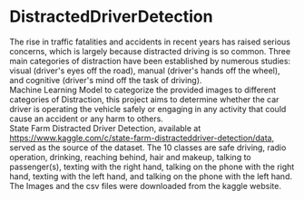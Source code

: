 # DistractedDriverDetection
The rise in traffic fatalities and accidents in recent years has raised serious concerns, which is largely because distracted driving is so common. Three main categories of distraction have been established by numerous studies: visual (driver's eyes off the road), manual (driver's hands off the wheel), and cognitive (driver's mind off the task of driving).
<br>
Machine Learning Model to categorize the provided images to different categories of Distraction, this project aims to determine whether the car driver is operating the vehicle safely or engaging in any activity that could cause an accident or any harm to others.
<br>
State Farm Distracted Driver Detection, available at https://www.kaggle.com/c/state-farm-distracteddriver-detection/data, served as the source of the dataset.
The 10 classes are safe driving, radio operation, drinking, reaching behind, hair and makeup, talking to passenger(s), texting with the right hand, talking on the phone with the right hand, texting with the left hand, and talking on the phone with the left hand.
The Images and the csv files were downloaded from the kaggle website.
